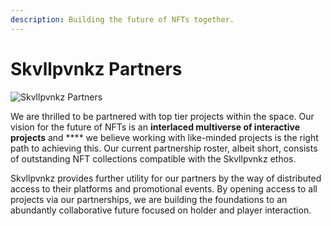 ```yaml
---
description: Building the future of NFTs together.
---
```


# Skvllpvnkz Partners

![Skvllpvnkz Partners](../.gitbook/assets/sp\_official\_partners.png)

We are thrilled to be partnered with top tier projects within the space. Our vision for the future of NFTs is an **interlaced multiverse of interactive projects** and **** we believe working with like-minded projects is the right path to achieving this. Our current partnership roster, albeit short, consists of outstanding NFT collections compatible with the Skvllpvnkz ethos.&#x20;

Skvllpvnkz provides further utility for our partners by the way of distributed access to their platforms and promotional events. By opening access to all projects via our partnerships, we are building the foundations to an abundantly collaborative future focused on holder and player interaction.
